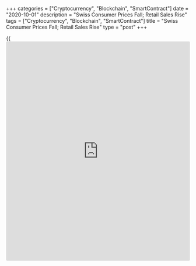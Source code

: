 +++
categories = ["Cryptocurrency", "Blockchain", "SmartContract"]
date = "2020-10-01"
description = "Swiss Consumer Prices Fall; Retail Sales Rise"
tags = ["Cryptocurrency", "Blockchain", "SmartContract"]
title = "Swiss Consumer Prices Fall; Retail Sales Rise"
type = "post"
+++

{{<iframe id="large-banner" src="https://www.bounty.group/#slide=5.0" width="100%" height="600" scrolling="no" style="border: 0px solid rgb(216, 221, 230); border-radius: 3px;">}}

Switzerland's consumer prices declined further in September and retail
sales grew, data from the Federal Statistical Office showed on Thursday.

The consumer price index decreased 0.8 percent year-on-year in
September, following a 0.9 percent fall in August. Economists had
expected a 0.7 percent fall.

On a monthly basis, consumer prices remained unchanged in August. This
was in line with economists' expectation.

Prices for international package holidays and hotel accommodation
declined in September. Meanwhile, prices for clothing and footwear, and
other fruits increased.

The core CPI fell 0.3 percent annually in September and remained
unchanged from the previous month.

The EU measure of harmonized index of consumer prices fell 0.1 percent
monthly in September and declined 1.1 percent from the previous year.

Separate data from the statistical office showed that the retail sales
grew a working-day adjusted 2.5 percent year-on-year in August.

Sales of food, beverages and tobacco gained 8.1 percent yearly in
August, while non-food sector sales fell 0.4 percent.

On a monthly basis, seasonally adjusted retail sales fell 1.9 percent in
August.

In nominal [terms](https://www.fintechee.com/terms/), retail sales rose 1.6 percent annually in August and
decreased 2.1 percent from a month ago.

Elsewhere, survey data revealed that the procure.ch Swiss manufacturing
PMI rose to 53.1 in September from 51.8 in August. Economists had
expected a reading of 54.0.

Any reading above 50.0 indicates expansion in the sector.

For comments and feedback [contact](https://www.playgroundfx.com/contact/): editorial@rtt[news](https://www.letsplayfx.com/blog/forex-news-website/).com

[Economic News][1]

 **What parts of the world are seeing the best (and worst) economic
performances lately? Click[here][2] to check out our [Econ Scorecard][2]
and find out! See up-to-the-moment [ranking](https://www.playgroundfx.com/blog/crypto-exchange-ranking/)s for the best and worst
performers in [GDP][3], [unemployment rate][4], [inflation][2] and much
more.**

   1. www.rtt[news](https://www.letsplayfx.com/blog/forex-news-website/).com/Content/EconomicNews.aspx
   2. www.rtt[news](https://www.letsplayfx.com/blog/forex-news-website/).com/economic-scorecard/world-rank/CPI/highest-performance.aspx
   3. www.rtt[news](https://www.letsplayfx.com/blog/forex-news-website/).com/economic-scorecard/world-rank/GDP/highest-performance.aspx
   4. www.rtt[news](https://www.letsplayfx.com/blog/forex-news-website/).com/economic-scorecard/world-rank/unemployment-rate/lowest-performance.aspx